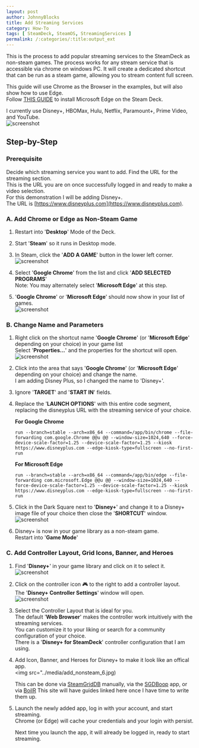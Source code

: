 ```yaml
---
layout: post
author: JohnnyBlocks
title: Add Streaming Services
category: How-To
tags: [ SteamDeck, SteamOS, StreamingServices ]
permalink: /:categories/:title:output_ext
---
```


This is the process to add popular streaming services to the SteamDeck as non-steam games.  The process works for any stream service that is accessible via chrome on windows PC.  It will create a dedicated shortcut that can be run as a steam game, allowing you to stream content full screen.

<!--more-->

This guide will use Chrome as the Browser in the examples, but will also show how to use Edge.  
Follow [THIS GUIDE](microsoft_edge.md) to install Microsoft Edge on the Steam Deck.

I currently use Disney+, HBOMax, Hulu, Netflix, Paramount+, Prime Video, and YouTube.  
![screenshot](../media/add_nonsteam_header.jpg)

## Step-by-Step

### Prerequisite

Decide which streaming service you want to add.  Find the URL for the streaming section.  
This is the URL you are on once successfully logged in and ready to make a video selection.  
For this demonstration I will be adding Disney+.  
The URL is [https://www.disneyplus.com](https://www.disneyplus.com).

### A. Add Chrome or Edge as Non-Steam Game  

1. Restart into '**Desktop**' Mode of the Deck.

2. Start '**Steam**' so it runs in Desktop mode.

3. In Steam, click the '**ADD A GAME**' button in the lower left corner.  
   ![screenshot](../media/add_nonsteam_1.png)  

4. Select '**Google Chrome**'  from the list and click '**ADD SELECTED PROGRAMS**'  
Note:  You may alternately select '**Microsoft Edge**' at this step.

5. '**Google Chrome**' or '**Microsoft Edge**' should now show in your list of games.  
   ![screenshot](../media/add_nonsteam_2.png)  

### B. Change Name and Parameters

1. Right click on the shortcut name '**Google Chrome**' (or '**Microsoft Edge**' depending on your choice) in your game list  
    Select '**Properties...**' and the properties for the shortcut will open.  
   ![screenshot](../media/add_nonsteam_3.png)

2. Click into the area that says '**Google Chrome**' (or '**Microsoft Edge**' depending on your choice) and change the name.  
    I am adding Disney Plus, so I changed the name to 'Disney+'.

3. Ignore '**TARGET**' and '**START IN**' fields.

4. Replace the '**LAUNCH OPTIONS**' with this entire code segment, replacing the disneyplus URL with the streaming service of your choice.  

    **For Google Chrome**

    ```text
    run --branch=stable --arch=x86_64 --command=/app/bin/chrome --file-forwarding com.google.Chrome @@u @@ --window-size=1024,640 --force-device-scale-factor=1.25 --device-scale-factor=1.25 --kiosk https://www.disneyplus.com --edge-kiosk-type=fullscreen --no-first-run
    ```

    **For Microsoft Edge**

    ```text
    run --branch=stable --arch=x86_64 --command=/app/bin/edge --file-forwarding com.microsoft.Edge @@u @@ --window-size=1024,640 --force-device-scale-factor=1.25 --device-scale-factor=1.25 --kiosk https://www.disneyplus.com --edge-kiosk-type=fullscreen --no-first-run
    ```

5. Click in the Dark Square next to '**Disney+**' and change it to a Disney+ image file of your choice then close the '**SHORTCUT**' window.  
   ![screenshot](../media/add_nonsteam_4.png)

6. Disney+ is now in your game library as a non-steam game.  
    Restart into '**Game Mode**'

### C. Add Controller Layout, Grid Icons, Banner, and Heroes

1. Find '**Disney+**' in your game library and click on it to select it.  
   ![screenshot](../media/add_nonsteam_5.jpg)  

2. Click on the controller icon 🎮 to the right to add a controller layout.  
    The '**Disney+ Controller Settings**' window will open.  
   ![screenshot](../media/add_nonsteam_7.jpg)  

3. Select the Controller Layout that is ideal for you.  
    The default '**Web Browser**' makes the controller work intuitively with the streaming services.  
    You can customize it to your liking or search for a community configuration of your choice.  
    There is a '**Disney+ for SteamDeck**' controller configuration that I am using.

4. Add Icon, Banner, and Heroes for Disney+ to make it look like an offical app.  
<img src="../media/add_nonsteam_6.jpg)

    This can be done via [SteamGridDB](https://www.steamgriddb.com/) manually, via the [SGDBoop](https://www.steamgriddb.com/boop) app, or via [BoilR](https://github.com/PhilipK/BoilR)
    This site will have guides linked here once I have time to write them up.

5. Launch the newly added app, log in with your account, and start streaming.  
    Chrome (or Edge) will cache your credentials and your login with persist.

    Next time you launch the app, it will already be logged in, ready to start streaming.

